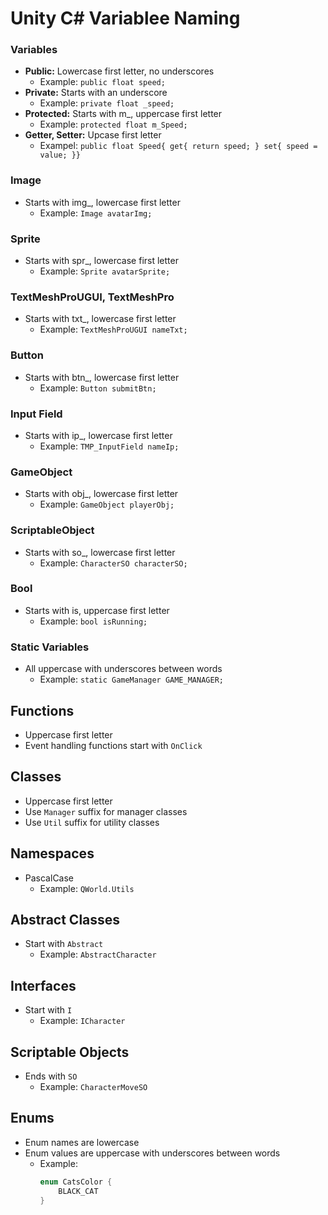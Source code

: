 # Unity C# Variablee Naming

### Variables
- **Public:** Lowercase first letter, no underscores
  - Example: `public float speed;`
- **Private:** Starts with an underscore
  - Example: `private float _speed;`
- **Protected:** Starts with m_, uppercase first letter
  - Example: `protected float m_Speed;`
- **Getter, Setter:** Upcase first letter
  - Exampel: `public float Speed{ get{ return speed; } set{ speed = value; }}`

### Image
- Starts with img_, lowercase first letter
  - Example: `Image avatarImg;`

### Sprite
- Starts with spr_, lowercase first letter
  - Example: `Sprite avatarSprite;`

### TextMeshProUGUI, TextMeshPro
- Starts with txt_, lowercase first letter
  - Example: `TextMeshProUGUI nameTxt;`

### Button
- Starts with btn_, lowercase first letter
  - Example: `Button submitBtn;`

### Input Field
- Starts with ip_, lowercase first letter
  - Example: `TMP_InputField nameIp;`

### GameObject
- Starts with obj_, lowercase first letter
  - Example: `GameObject playerObj;`

### ScriptableObject
- Starts with so_, lowercase first letter
  - Example: `CharacterSO characterSO;`

### Bool
- Starts with is, uppercase first letter
  - Example: `bool isRunning;`

### Static Variables
- All uppercase with underscores between words
  - Example: `static GameManager GAME_MANAGER;`

## Functions
- Uppercase first letter
- Event handling functions start with `OnClick`

## Classes
- Uppercase first letter
- Use `Manager` suffix for manager classes
- Use `Util` suffix for utility classes

## Namespaces
- PascalCase
  - Example: `QWorld.Utils`

## Abstract Classes
- Start with `Abstract`
  - Example: `AbstractCharacter`

## Interfaces
- Start with `I`
  - Example: `ICharacter`

## Scriptable Objects
- Ends with `SO`
  - Example: `CharacterMoveSO`

## Enums
- Enum names are lowercase
- Enum values are uppercase with underscores between words
  - Example:
    ```csharp
    enum CatsColor {
        BLACK_CAT
    }
    ```
